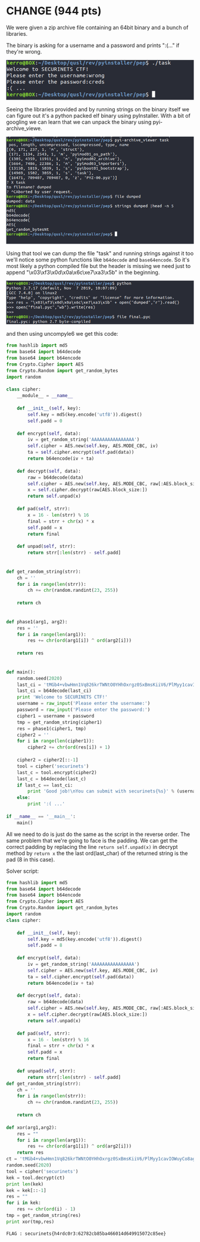 # CHANGE (944 pts)

We were given a zip archive file containing an 64bit binary and a bunch of libraries.

The binary is asking for a username and a password and prints ":(..." if they're wrong.

![img1](exec.png)

Seeing the libraries provided and by running strings on the binary itself we can figure out it's a python packed elf binary using pyInstaller. With a bit of googling we can learn that we can unpack the binary using pyi-archive_viewe.

![img2](dump.png)

Using that tool we can dump the file "task" and running strings against it too we'll notice some python functions like ```b64decode``` and ```base64encode```. So it's most likely a python compiled file but the header is missing we need just to append "\x03\xf3\x0d\x0a\x6c\xe7\xa3\x5b" in the beginning.

![img3](final.png)

and then using uncompyle6 we get this code:

```python
from hashlib import md5
from base64 import b64decode
from base64 import b64encode
from Crypto.Cipher import AES
from Crypto.Random import get_random_bytes
import random

class cipher:
    __module__ = __name__

    def __init__(self, key):
        self.key = md5(key.encode('utf8')).digest()
        self.padd = 0

    def encrypt(self, data):
        iv = get_random_string('AAAAAAAAAAAAAAAA')
        self.cipher = AES.new(self.key, AES.MODE_CBC, iv)
        ta = self.cipher.encrypt(self.pad(data))
        return b64encode(iv + ta)

    def decrypt(self, data):
        raw = b64decode(data)
        self.cipher = AES.new(self.key, AES.MODE_CBC, raw[:AES.block_size])
        x = self.cipher.decrypt(raw[AES.block_size:])
        return self.unpad(x)

    def pad(self, strr):
        x = 16 - len(strr) % 16
        final = strr + chr(x) * x
        self.padd = x
        return final

    def unpad(self, strr):
        return strr[:len(strr) - self.padd]


def get_random_string(strr):
    ch = ''
    for i in range(len(strr)):
        ch += chr(random.randint(23, 255))

    return ch


def phase1(arg1, arg2):
    res = ''
    for i in range(len(arg1)):
        res += chr(ord(arg1[i]) ^ ord(arg2[i]))

    return res


def main():
    random.seed(2020)
    last_ci = 'tMGb4+vbwHmn1Vq826krTWNtO0YHhOxrgz0SxBmsKiiV6/PlMyy1cavIOWuyCo8agFAOSDZhDY9OLXaKDqiFGA=='
    last_ci = b64decode(last_ci)
    print 'Welcome to SECURINETS CTF!'
    username = raw_input('Please enter the username:')
    password = raw_input('Please enter the password:')
    cipher1 = username + password
    tmp = get_random_string(cipher1)
    res = phase1(cipher1, tmp)
    cipher2 = ''
    for i in range(len(cipher1)):
        cipher2 += chr(ord(res[i]) + 1)

    cipher2 = cipher2[::-1]
    tool = cipher('securinets')
    last_c = tool.encrypt(cipher2)
    last_c = b64decode(last_c)
    if last_c == last_ci:
        print 'Good job!\nYou can submit with securinets{%s}' % (username + ':' + password)
    else:
        print ':( ...'

if __name__ == '__main__':
    main()

```

All we need to do is just do the same as the script in the reverse order. The same problem that we're going to face is the padding. We can get the correct padding by replacing the line ```return self.unpad(x)``` in decrypt method by ```return x``` the the last ord(last_char) of the returned string is the pad (8 in this case).

Solver script:

```python
from hashlib import md5
from base64 import b64decode
from base64 import b64encode
from Crypto.Cipher import AES
from Crypto.Random import get_random_bytes
import random
class cipher:

    def __init__(self, key):
        self.key = md5(key.encode('utf8')).digest()
        self.padd = 8

    def encrypt(self, data):
        iv = get_random_string('AAAAAAAAAAAAAAAA')
        self.cipher = AES.new(self.key, AES.MODE_CBC, iv)
        ta = self.cipher.encrypt(self.pad(data))
        return b64encode(iv + ta)

    def decrypt(self, data):
        raw = b64decode(data)
        self.cipher = AES.new(self.key, AES.MODE_CBC, raw[:AES.block_size])
        x = self.cipher.decrypt(raw[AES.block_size:])
        return self.unpad(x)

    def pad(self, strr):
        x = 16 - len(strr) % 16
        final = strr + chr(x) * x
        self.padd = x
        return final

    def unpad(self, strr):
        return strr[:len(strr) - self.padd]
def get_random_string(strr):
    ch = ''
    for i in range(len(strr)):
        ch += chr(random.randint(23, 255))

    return ch

def xor(arg1,arg2):
    res = ""
    for i in range(len(arg1)):
        res += chr(ord(arg1[i]) ^ ord(arg2[i]))
    return res
ct = 'tMGb4+vbwHmn1Vq826krTWNtO0YHhOxrgz0SxBmsKiiV6/PlMyy1cavIOWuyCo8agFAOSDZhDY9OLXaKDqiFGA=='
random.seed(2020)
tool = cipher('securinets')
kek = tool.decrypt(ct)
print len(kek)
kek = kek[::-1]
res = ""
for i in kek:
    res += chr(ord(i) - 1)
tmp = get_random_string(res)
print xor(tmp,res)

```

```FLAG : securinets{h4rdc0r3:62782cb85ba466014d649915072c85ee}```
